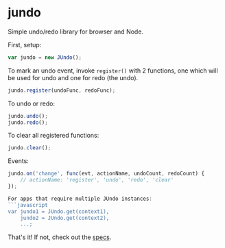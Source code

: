 jundo
====

Simple undo/redo library for browser and Node.

First, setup: 
```javascript
var jundo = new JUndo();
```

To mark an undo event, invoke `register()` with 2 functions, one which will be used for 
undo and one for redo (the undo). 

```javascript
jundo.register(undoFunc, redoFunc);
```

To undo or redo:
```javascript
jundo.undo();
jundo.redo();
```

To clear all registered functions:
```javascript
jundo.clear();
```

Events:
```javascript
jundo.on('change', func(evt, actionName, undoCount, redoCount) {
	// actionName: 'register', 'undo', 'redo', 'clear'
});

For apps that require multiple JUndo instances:
```javascript
var jundo1 = JUndo.get(context1),
	jundo2 = JUndo.get(context2),
	...;
```

That's it!  If not, check out the [specs](https://github.com/buunguyen/jundo/blob/master/test/jundo.specs.js).